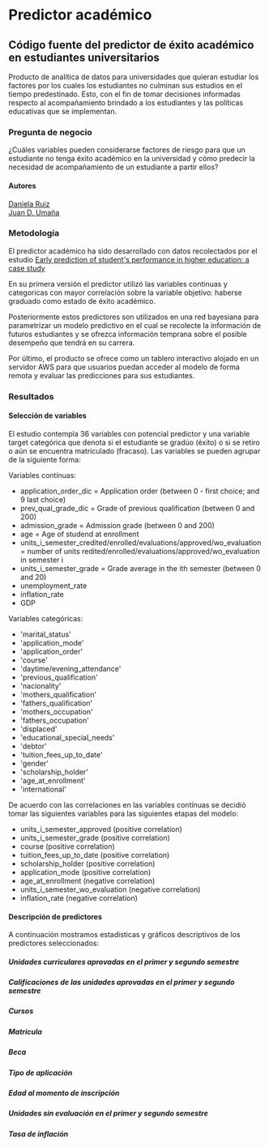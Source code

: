 # Predictor académico
## Código fuente del predictor de éxito académico en estudiantes universitarios

Producto de analítica de datos para universidades que quieran estudiar los factores por los cuales los estudiantes no culminan sus estudios en el tiempo predestinado. Esto, con el fin de tomar decisiones informadas respecto al acompañamiento brindado a los estudiantes y las políticas educativas que se implementan.  

### Pregunta de negocio

¿Cuáles variables pueden considerarse factores de riesgo para que un estudiante no tenga éxito académico en la universidad y cómo predecir la necesidad de acompañamiento de un estudiante a partir ellos?

#### Autores
[Daniela Ruiz](https://github.com/danielaruizl1)  
[Juan D. Umaña](https://github.com/juan-umana)

### Metodología

El predictor académico ha sido desarrollado con datos recolectados por el estudio [Early prediction of student's performance in higher education: a case study](https://archive.ics.uci.edu/dataset/697/predict+students+dropout+and+academic+success)

En su primera versión el predictor utilizó las variables continuas y categoricas con mayor correlación sobre la variable objetivo: haberse graduado como estado de éxito académico.

Posteriormente estos predictores son utilizados en una red bayesiana para parametrizar un modelo predictivo en el cual se recolecte la información de futuros estudiantes y se ofrezca información temprana sobre el posible desempeño que tendrá en su carrera.

Por último, el producto se ofrece como un tablero interactivo alojado en un servidor AWS para que usuarios puedan acceder al modelo de forma remota y evaluar las predicciones para sus estudiantes.

### Resultados

#### Selección de variables

El estudio contempla 36 variables con potencial predictor y una variable target categórica que denota si el estudiante se gradúo (éxito) o si se retiro o aún se encuentra matriculado (fracaso). Las variables se pueden agrupar de la siguiente forma:

Variables contínuas:

- application_order_dic = Application order (between 0 - first choice; and 9 last choice)
- prev_qual_grade_dic = Grade of previous qualification (between 0 and 200)
- admission_grade = Admission grade (between 0 and 200)
- age = Age of studend at enrollment
- units_i_semester_credited/enrolled/evaluations/approved/wo_evaluation = number of units redited/enrolled/evaluations/approved/wo_evaluation in semester i
- units_i_semester_grade = Grade average in the ith semester (between 0 and 20)
- unemployment_rate
- inflation_rate
- GDP

Variables categóricas:

- 'marital_status'
- 'application_mode'
- 'application_order'
- 'course'
- 'daytime/evening_attendance'
- 'previous_qualification'
- 'nacionality'
- 'mothers_qualification'
- 'fathers_qualification'
- 'mothers_occupation'
- 'fathers_occupation'
- 'displaced'
- 'educational_special_needs'
- 'debtor'
- 'tuition_fees_up_to_date'
- 'gender'
- 'scholarship_holder'
- 'age_at_enrollment'
- 'international'

De acuerdo con las correlaciones en las variables contínuas se decidió tomar las siguientes variables para las siguientes etapas del modelo:

- units_i_semester_approved (positive correlation)
- units_i_semester_grade (positive correlation)
- course (positive correlation)
- tuition_fees_up_to_date (positive correlation)
- scholarship_holder (positive correlation)
- application_mode (positive correlation)
- age_at_enrollment (negative correlation)
- units_i_semester_wo_evaluation (negative correlation)
- inflation_rate (negative correlation)

#### Descripción de predictores

A continuación mostramos estadisticas y gráficos descriptivos de los predictores seleccionados:

##### Unidades curriculares aprovadas en el primer y segundo semestre
##### Calificaciones de las unidades aprovadas en el primer y segundo semestre
##### Cursos
##### Matrícula
##### Beca
##### Tipo de aplicación
##### Edad al momento de inscripción
##### Unidades sin evaluación en el primer y segundo semestre
##### Tasa de inflación

